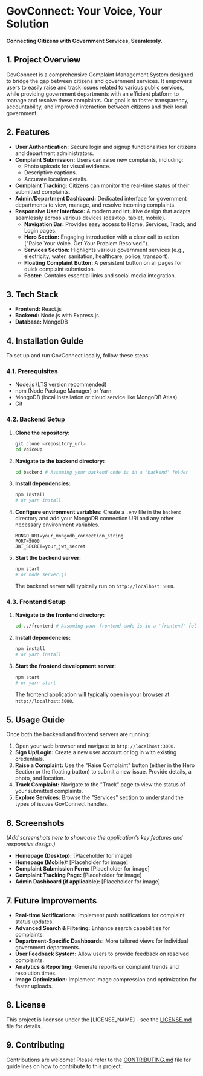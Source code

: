 # GovConnect: Your Voice, Your Solution

**Connecting Citizens with Government Services, Seamlessly.**

## 1. Project Overview

GovConnect is a comprehensive Complaint Management System designed to bridge the gap between citizens and government services. It empowers users to easily raise and track issues related to various public services, while providing government departments with an efficient platform to manage and resolve these complaints. Our goal is to foster transparency, accountability, and improved interaction between citizens and their local government.

## 2. Features

*   **User Authentication:** Secure login and signup functionalities for citizens and department administrators.
*   **Complaint Submission:** Users can raise new complaints, including:
    *   Photo uploads for visual evidence.
    *   Descriptive captions.
    *   Accurate location details.
*   **Complaint Tracking:** Citizens can monitor the real-time status of their submitted complaints.
*   **Admin/Department Dashboard:** Dedicated interface for government departments to view, manage, and resolve incoming complaints.
*   **Responsive User Interface:** A modern and intuitive design that adapts seamlessly across various devices (desktop, tablet, mobile).
    *   **Navigation Bar:** Provides easy access to Home, Services, Track, and Login pages.
    *   **Hero Section:** Engaging introduction with a clear call to action ("Raise Your Voice. Get Your Problem Resolved.").
    *   **Services Section:** Highlights various government services (e.g., electricity, water, sanitation, healthcare, police, transport).
    *   **Floating Complaint Button:** A persistent button on all pages for quick complaint submission.
    *   **Footer:** Contains essential links and social media integration.

## 3. Tech Stack

*   **Frontend:** React.js
*   **Backend:** Node.js with Express.js
*   **Database:** MongoDB

## 4. Installation Guide

To set up and run GovConnect locally, follow these steps:

### 4.1. Prerequisites

*   Node.js (LTS version recommended)
*   npm (Node Package Manager) or Yarn
*   MongoDB (local installation or cloud service like MongoDB Atlas)
*   Git

### 4.2. Backend Setup

1.  **Clone the repository:**
    ```bash
    git clone <repository_url>
    cd VoiceUp
    ```
2.  **Navigate to the backend directory:**
    ```bash
    cd backend # Assuming your backend code is in a 'backend' folder
    ```
3.  **Install dependencies:**
    ```bash
    npm install
    # or yarn install
    ```
4.  **Configure environment variables:**
    Create a `.env` file in the `backend` directory and add your MongoDB connection URI and any other necessary environment variables.
    ```
    MONGO_URI=your_mongodb_connection_string
    PORT=5000
    JWT_SECRET=your_jwt_secret
    ```
5.  **Start the backend server:**
    ```bash
    npm start
    # or node server.js
    ```
    The backend server will typically run on `http://localhost:5000`.

### 4.3. Frontend Setup

1.  **Navigate to the frontend directory:**
    ```bash
    cd ../frontend # Assuming your frontend code is in a 'frontend' folder
    ```
2.  **Install dependencies:**
    ```bash
    npm install
    # or yarn install
    ```
3.  **Start the frontend development server:**
    ```bash
    npm start
    # or yarn start
    ```
    The frontend application will typically open in your browser at `http://localhost:3000`.

## 5. Usage Guide

Once both the backend and frontend servers are running:

1.  Open your web browser and navigate to `http://localhost:3000`.
2.  **Sign Up/Login:** Create a new user account or log in with existing credentials.
3.  **Raise a Complaint:** Use the "Raise Complaint" button (either in the Hero Section or the floating button) to submit a new issue. Provide details, a photo, and location.
4.  **Track Complaint:** Navigate to the "Track" page to view the status of your submitted complaints.
5.  **Explore Services:** Browse the "Services" section to understand the types of issues GovConnect handles.

## 6. Screenshots

*(Add screenshots here to showcase the application's key features and responsive design.)*

*   **Homepage (Desktop):** [Placeholder for image]
*   **Homepage (Mobile):** [Placeholder for image]
*   **Complaint Submission Form:** [Placeholder for image]
*   **Complaint Tracking Page:** [Placeholder for image]
*   **Admin Dashboard (if applicable):** [Placeholder for image]

## 7. Future Improvements

*   **Real-time Notifications:** Implement push notifications for complaint status updates.
*   **Advanced Search & Filtering:** Enhance search capabilities for complaints.
*   **Department-Specific Dashboards:** More tailored views for individual government departments.
*   **User Feedback System:** Allow users to provide feedback on resolved complaints.
*   **Analytics & Reporting:** Generate reports on complaint trends and resolution times.
*   **Image Optimization:** Implement image compression and optimization for faster uploads.

## 8. License

This project is licensed under the [LICENSE_NAME] - see the [LICENSE.md](LICENSE.md) file for details.

## 9. Contributing

Contributions are welcome! Please refer to the [CONTRIBUTING.md](CONTRIBUTING.md) file for guidelines on how to contribute to this project.
